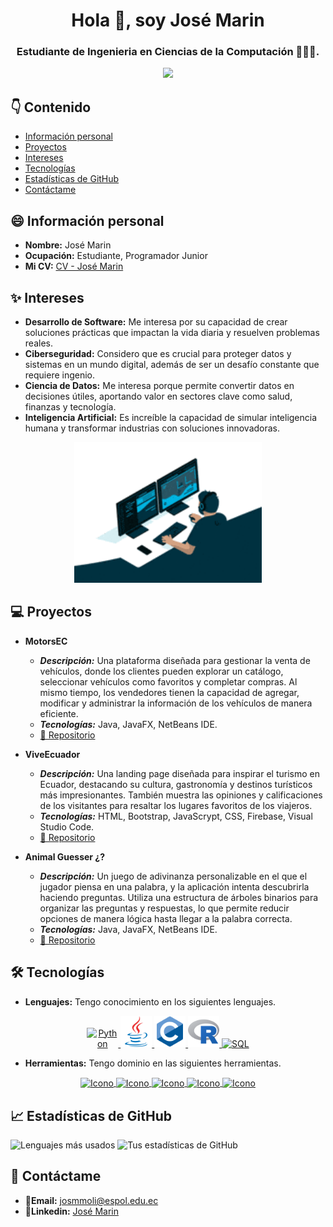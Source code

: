 <div align="center">
    <h1>Hola 👋, soy José Marin</h1>
    <h3>Estudiante de Ingenieria en Ciencias de la Computación 👨🏾‍💻.</h3>
    <img src="https://img.freepik.com/vector-premium/cute-programador-depuracion-codigo-vector-dibujos-animados_865091-13403.jpg?semt=ais_hybrid" width="300"/>
</div>

## 👇 Contenido
* [Información personal](#-información-personal)
* [Proyectos](#-proyectos)
* [Intereses](#-intereses)
* [Tecnologías](#️-tecnologías)
* [Estadísticas de GitHub](#-estadísticas-de-github)
* [Contáctame](#-contáctame)

## 😄 Información personal
- **Nombre:** José Marin
- **Ocupación:** Estudiante, Programador Junior
- **Mi CV:** [CV - José Marin](https://josem0lina.github.io/curriculum/)

## ✨ Intereses
- **Desarrollo de Software:** Me interesa por su capacidad de crear soluciones prácticas que impactan la vida diaria y resuelven problemas reales.
- **Ciberseguridad:** Considero que es crucial para proteger datos y sistemas en un mundo digital, además de ser un desafío constante que requiere ingenio.
- **Ciencia de Datos:** Me interesa porque permite convertir datos en decisiones útiles, aportando valor en sectores clave como salud, finanzas y tecnología.
- **Inteligencia Artificial:** Es increíble la capacidad de simular inteligencia humana y transformar industrias con soluciones innovadoras.
<div align="center">
    <img src="multimedia/desarrollosoftware.gif" width="300"/>
</div>

## 💻 Proyectos
- **MotorsEC**
  - ***Descripción:*** Una plataforma diseñada para gestionar la venta de vehículos, donde los clientes pueden explorar un catálogo, seleccionar vehículos como favoritos y completar compras. Al mismo tiempo, los vendedores tienen la capacidad de agregar, modificar y administrar la información de los vehículos de manera eficiente.
  - ***Tecnologías:*** Java, JavaFX, NetBeans IDE.
  - [🔗 Repositorio](https://github.com/elP0l/ED_P1_Grupo07)

- **ViveEcuador**
  - ***Descripción:*** Una landing page diseñada para inspirar el turismo en Ecuador, destacando su cultura, gastronomía y destinos turísticos más impresionantes. También muestra las opiniones y calificaciones de los visitantes para resaltar los lugares favoritos de los viajeros.
  - ***Tecnologías:*** HTML, Bootstrap, JavaScrypt, CSS, Firebase, Visual Studio Code.
  - [🔗 Repositorio](https://josem0lina.github.io/landing/) 

- **Animal Guesser ¿?**
  - ***Descripción:*** Un juego de adivinanza personalizable en el que el jugador piensa en una palabra, y la aplicación intenta descubrirla haciendo preguntas. Utiliza una estructura de árboles binarios para organizar las preguntas y respuestas, lo que permite reducir opciones de manera lógica hasta llegar a la palabra correcta.
  - ***Tecnologías:*** Java, JavaFX, NetBeans IDE.
  - [🔗 Repositorio](https://github.com/elP0l/ED.P1.Grupo07)

## 🛠️ Tecnologías
- **Lenguajes:** Tengo conocimiento en los siguientes lenguajes.
<div align="center">
  <a href="https://www.python.org">
    <img src="https://upload.wikimedia.org/wikipedia/commons/c/c3/Python-logo-notext.svg" alt="Python" style="max-width: 50px; max-height: 70px;">
  </a>
  <a href="https://www.java.com/es/">
    <img src="https://raw.githubusercontent.com/devicons/devicon/master/icons/java/java-original.svg" alt="Java" style="max-width: 50px; max-height: 70px;">
  </a>
  <a href="https://www.w3schools.com/c/">
    <img src="https://raw.githubusercontent.com/devicons/devicon/master/icons/c/c-original.svg" alt="C" style="max-width: 50px; max-height: 70px;">
  </a>
  <a href="https://www.w3schools.com/r/">
    <img src="https://raw.githubusercontent.com/devicons/devicon/master/icons/r/r-original.svg" alt="R" style="max-width: 50px; max-height: 70px;">
  </a>
  <a href="https://www.w3schools.com/sql/">
    <img src="https://cdn-icons-png.freepik.com/256/17266/17266017.png?semt=ais_hybrid" alt="SQL" style="max-width: 50px; max-height: 70px;">
  </a>
</div>

- **Herramientas:** Tengo dominio en las siguientes herramientas.
<div align="center">
  <a href="https://code.visualstudio.com/">
    <img src="https://hermes.dio.me/articles/cover/6bd19293-5be0-41f9-bdd7-5fc55ab992a4.png" alt="Icono" width="50" style="vertical-align: middle;">
  </a>
  
  <a href="https://www.mysql.com/">
    <img src="https://www.esepestudio.com/archivos/image/_noticias/medias/mysql.gif" alt="Icono" width="50" style="vertical-align: middle;">
  </a>
  
  <a href="https://www.linux.org/">
    <img src="https://upload.wikimedia.org/wikipedia/commons/thumb/3/35/Tux.svg/800px-Tux.svg.png" alt="Icono" width="50" style="vertical-align: middle;">
  </a>
  
  <a href="https://git-scm.com/">
    <img src="https://git-scm.com/images/logos/downloads/Git-Icon-1788C.png" alt="Icono" width="50" style="vertical-align: middle;">
  </a>
  
  <a href="https://www.figma.com/es-la/">
    <img src="https://blog.greggant.com/images/posts/2019-04-25-figma/Figma.png" alt="Icono" width="50" style="vertical-align: middle;">
  </a>
</div>


## 📈 Estadísticas de GitHub
![Lenguajes más usados](https://github-readme-stats.vercel.app/api/top-langs/?username=JoseM0lina&layout=compact&theme=cobalt)
![Tus estadísticas de GitHub](https://github-readme-stats.vercel.app/api?username=JoseM0lina&show_icons=true&theme=cobalt)

## 📌 Contáctame
- 📧**Email:** [josmmoli@espol.edu.ec](josmmoli@espol.edu.ec)
- 💼**Linkedin:** [José Marin](https://www.linkedin.com/in/jos%C3%A9-gabriel-marin-molina-75566a294/)
